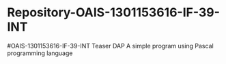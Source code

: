 # Repository-OAIS-1301153616-IF-39-INT
#OAIS-1301153616-IF-39-INT
         Teaser DAP
         A simple program using Pascal programming language
